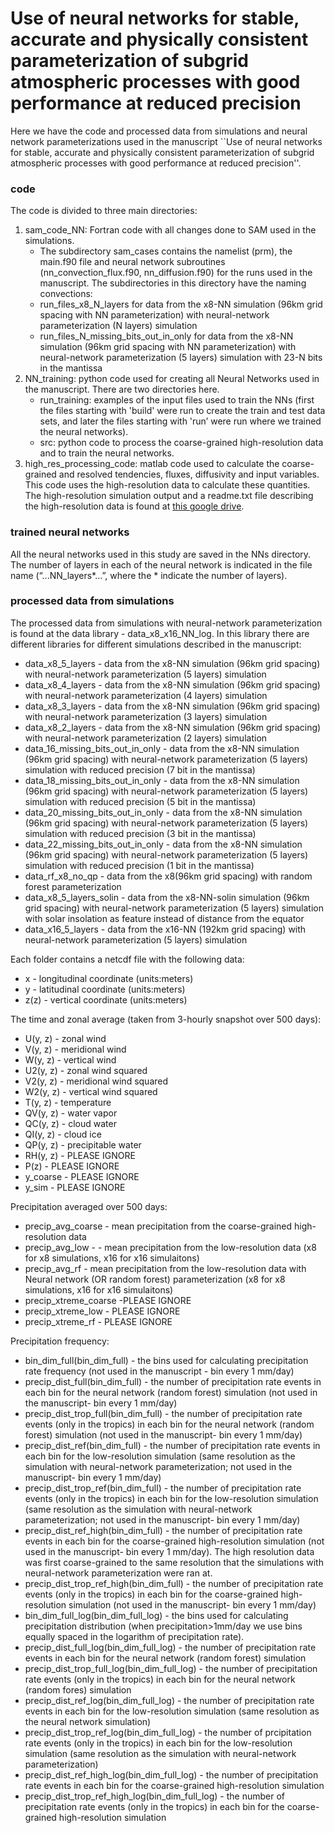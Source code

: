 # Use of neural networks for stable, accurate and physically consistent parameterization of subgrid atmospheric processes with good performance at reduced precision

Here we have the code and processed data from simulations and neural network parameterizations used in the manuscript ``Use of neural networks for stable, accurate and physically consistent parameterization of subgrid atmospheric processes with good performance at reduced precision''.

### code
The code is divided to three main directories:
1. sam_code_NN: Fortran code with all changes done to SAM used in the simulations. 
   - The subdirectory sam_cases contains the namelist (prm), the main.f90 file and neural network subroutines (nn_convection_flux.f90, nn_diffusion.f90) for the runs used in the manuscript. The subdirectories in this directory have the naming convections:
    - run_files_x8_N_layers for data from the x8-NN simulation (96km grid spacing with NN parameterization) with neural-network parameterization (N layers) simulation
    - run_files_N_missing_bits_out_in_only for data from the x8-NN simulation (96km grid spacing with NN parameterization) with neural-network parameterization (5 layers) simulation with 23-N bits in the mantissa
2. NN_training: python code used for creating all Neural Networks used in the manuscript. There are two directories here.
   - run_training:  examples of the input files used to train the NNs (first the files starting with 'build' were run to create the train and test data sets, and later the files starting with 'run’ were run where we trained the neural networks).
   - src: python code to process the coarse-grained high-resolution data and to train the neural networks.
3. high_res_processing_code: matlab code used to calculate the coarse-grained and resolved tendencies, fluxes, diffusivity and input variables. This code uses the high-resolution data to calculate these quantities. 
The high-resolution simulation output and a readme.txt file describing the high-resolution data is found at [this google drive](https://drive.google.com/drive/folders/1TRPDL6JkcLjgTHJL9Ib_Z4XuPyvNVIyY).

### trained neural networks

All the neural networks used in this study are saved in the NNs directory.
The number of layers in each of the neural network is indicated in the file name (“...NN_layers*...”, where the * indicate the number of layers). 
 
### processed data from simulations
The processed data from simulations with neural-network parameterization is found at the data library - data_x8_x16_NN_log.
In this library there are different libraries for different simulations described in the manuscript:
- data_x8_5_layers - data from the x8-NN simulation (96km grid spacing) with neural-network parameterization (5 layers) simulation
- data_x8_4_layers - data from the x8-NN simulation (96km grid spacing) with neural-network parameterization (4 layers) simulation
- data_x8_3_layers - data from the x8-NN simulation (96km grid spacing) with neural-network parameterization (3 layers) simulation
- data_x8_2_layers - data from the x8-NN simulation (96km grid spacing) with neural-network parameterization (2 layers) simulation
- data_16_missing_bits_out_in_only - data from the x8-NN simulation (96km grid spacing) with neural-network parameterization (5 layers) simulation with reduced precision (7 bit in the mantissa)
- data_18_missing_bits_out_in_only - data from the x8-NN simulation (96km grid spacing) with neural-network parameterization (5 layers) simulation with reduced precision (5 bit in the mantissa)
- data_20_missing_bits_out_in_only - data from the x8-NN simulation (96km grid spacing) with neural-network parameterization (5 layers) simulation with reduced precision (3 bit in the mantissa)
- data_22_missing_bits_out_in_only - data from the x8-NN simulation (96km grid spacing) with neural-network parameterization (5 layers) simulation with reduced precision (1 bit in the mantissa)
- data_rf_x8_no_qp - data from the x8(96km grid spacing) with random forest parameterization
- data_x8_5_layers_solin - data from the x8-NN-solin simulation (96km grid spacing) with neural-network parameterization (5 layers) simulation with solar insolation as feature instead of distance from the equator
- data_x16_5_layers - data from the x16-NN (192km grid spacing) with neural-network parameterization (5 layers) simulation

Each folder contains a netcdf file with the following data:
- x - longitudinal coordinate (units:meters)
- y - latitudinal coordinate (units:meters)
- z(z) - vertical coordinate (units:meters)

The time and zonal average (taken from 3-hourly snapshot over 500 days):
- U(y, z) - zonal wind
- V(y, z) - meridional wind
- W(y, z) - vertical wind
- U2(y, z) - zonal wind squared
- V2(y, z) - meridional wind squared
- W2(y, z) - vertical wind squared
- T(y, z) - temperature
- QV(y, z) - water vapor
- QC(y, z) - cloud water
- QI(y, z) - cloud ice
- QP(y, z) - precipitable water
- RH(y, z) - PLEASE IGNORE
- P(z) - PLEASE IGNORE
- y_coarse - PLEASE IGNORE
- y_sim - PLEASE IGNORE

Precipitation averaged over 500 days:
- precip_avg_coarse - mean precipitation from the coarse-grained high-resolution data
- precip_avg_low - - mean precipitation from the low-resolution data (x8 for x8 simulations, x16 for x16 simulaitons)
- precip_avg_rf - mean precipitation from the low-resolution data with Neural network (OR random forest) parameterization (x8 for x8 simulations, x16 for x16 simulaitons)
- precip_xtreme_coarse -PLEASE IGNORE
- precip_xtreme_low - PLEASE IGNORE
- precip_xtreme_rf - PLEASE IGNORE

Precipitation frequency:

- bin_dim_full(bin_dim_full) - the bins used for calculating precipitation rate frequency (not used in the manuscript - bin every 1 mm/day)
- precip_dist_full(bin_dim_full) - the number of precipitation rate events in each bin for the neural network (random forest) simulation (not used in the manuscript- bin every 1 mm/day)
- precip_dist_trop_full(bin_dim_full) - the number of precipitation rate events (only in the tropics) in each bin for the neural network (random forest) simulation (not used in the manuscript- bin every 1 mm/day)
- precip_dist_ref(bin_dim_full) - the number of precipitation rate events in each bin for the low-resolution simulation (same resolution as the simulation with neural-network parameterization; not used in the manuscript- bin every 1 mm/day)
- precip_dist_trop_ref(bin_dim_full) - the number of precipitation rate events (only in the tropics) in each bin for the low-resolution simulation (same resolution as the simulation with neural-network parameterization; not used in the manuscript- bin every 1 mm/day)
- precip_dist_ref_high(bin_dim_full) - the number of precipitation rate events in each bin for the coarse-grained high-resolution simulation (not used in the manuscript- bin every 1 mm/day). The high resolution data was first coarse-grained to the same resolution that the simulations with neural-network parameterization were ran at. 
- precip_dist_trop_ref_high(bin_dim_full) - the number of precipitation rate events (only in the tropics) in each bin for the coarse-grained high-resolution simulation (not used in the manuscript- bin every 1 mm/day)
- bin_dim_full_log(bin_dim_full_log) - the bins used for calculating precipitation distribution (when precipitation>1mm/day we use bins equally spaced in the logarithm of precipitation rate).
- precip_dist_full_log(bin_dim_full_log) - the number of precipitation rate events in each bin for the neural network (random forest) simulation
- precip_dist_trop_full_log(bin_dim_full_log) - the number of precipitation rate events (only in the tropics) in each bin for the neural network (random fores) simulation
- precip_dist_ref_log(bin_dim_full_log) - the number of precipitation rate events in each bin for the low-resolution simulation (same resolution as the neural network simulation)
- precip_dist_trop_ref_log(bin_dim_full_log) - the number of prcipitation rate events (only in the tropics) in each bin for the low-resolution simulation (same resolution as the simulation with neural-network parameterization)
- precip_dist_ref_high_log(bin_dim_full_log) - the number of precipitation rate events in each bin for the coarse-grained high-resolution simulation
- precip_dist_trop_ref_high_log(bin_dim_full_log) - the number of precipitation rate events (only in the tropics) in each bin for the coarse-grained high-resolution simulation





